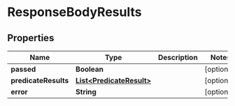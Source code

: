 
# ResponseBodyResults

## Properties
Name | Type | Description | Notes
------------ | ------------- | ------------- | -------------
**passed** | **Boolean** |  |  [optional]
**predicateResults** | [**List&lt;PredicateResult&gt;**](PredicateResult.md) |  |  [optional]
**error** | **String** |  |  [optional]




